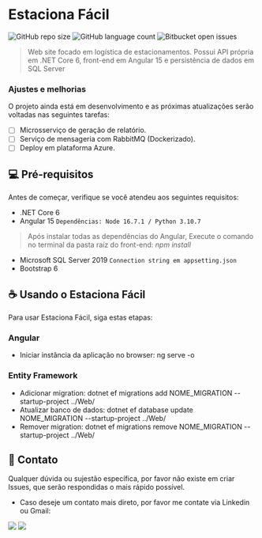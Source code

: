 # Estaciona Fácil

![GitHub repo size](https://img.shields.io/github/repo-size/guirms/site_estaciona_facil?style=for-the-badge)
![GitHub language count](https://img.shields.io/github/languages/count/guirms/site_estaciona_facil?style=for-the-badge)
![Bitbucket open issues](https://img.shields.io/bitbucket/issues/guirms/site_estaciona_facil?style=for-the-badge)


> Web site focado em logística de estacionamentos. Possui API própria em .NET Core 6, front-end em Angular 15 e persistência de dados em SQL Server

### Ajustes e melhorias

O projeto ainda está em desenvolvimento e as próximas atualizações serão voltadas nas seguintes tarefas:

- [ ] Microsserviço de geração de relatório.
- [ ] Serviço de mensageria com RabbitMQ (Dockerizado).
- [ ] Deploy em plataforma Azure.

## 💻 Pré-requisitos

Antes de começar, verifique se você atendeu aos seguintes requisitos:
* .NET Core 6 
* Angular 15 `Dependências: Node 16.7.1 / Python 3.10.7`
> Após instalar todas as dependências do Angular, Execute o comando no terminal da pasta raíz do front-end: *npm install*
* Microsoft SQL Server 2019 `Connection string em appsetting.json`
* Bootstrap 6 

## ☕ Usando o Estaciona Fácil

Para usar Estaciona Fácil, siga estas etapas:

### Angular
* Iniciar instância da aplicação no browser: ng serve -o
### Entity Framework
* Adicionar migration: dotnet ef migrations add NOME_MIGRATION --startup-project ../Web/
* Atualizar banco de dados: dotnet ef database update NOME_MIGRATION --startup-project ../Web/
* Remover migration: dotnet ef migrations remove NOME_MIGRATION --startup-project ../Web/


## 🤝 Contato

Qualquer dúvida ou sujestão específica, por favor não existe em criar Issues, que serão respondidas o mais rápido possível.

- Caso deseje um contato mais direto, por favor me contate via Linkedin ou Gmail:
<div>
<a href="https://www.linkedin.com/in/guilherme-machado-santana-468174216/" target="_blank"><img src="https://img.shields.io/badge/-LinkedIn-%230077B5?style=for-the-badge&logo=linkedin&logoColor=white" target="_blank"></a> <a href = "mailto:guilherme.ms2003@aluno.ifsc.edu.br"><img src="https://img.shields.io/badge/Gmail-D14836?style=for-the-badge&logo=gmail&logoColor=white" target="_blank"></a>
</div>

